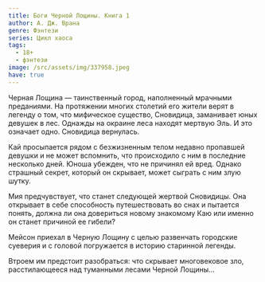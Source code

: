 ```yaml
---
title: Боги Черной Лощины. Книга 1
author: А. Дж. Врана
genre: Фэнтези
series: Цикл хаоса
tags:
  - 18+
  - фэнтези
image: /src/assets/img/337958.jpeg
have: true
---
```

Черная Лощина — таинственный город, наполненный мрачными преданиями. На протяжении многих столетий его жители верят в легенду о том, что мифическое существо, Сновидица, заманивает юных девушек в лес. Однажды на окраине леса находят мертвую Эль. И это означает одно. Сновидица вернулась.



Кай просыпается рядом с безжизненным телом недавно пропавшей девушки и не может вспомнить, что происходило с ним в последние несколько дней. Юноша убежден, что не причинял ей вред. Однако страшный секрет, который он скрывает, может сыграть с ним злую шутку.

Мия предчувствует, что станет следующей жертвой Сновидицы. Она открывает в себе способность путешествовать во снах и пытается понять, должна ли она довериться новому знакомому Каю или именно он станет причиной ее гибели?



Мейсон приехал в Черную Лощину с целью развенчать городские суеверия и с головой погружается в историю старинной легенды.

Втроем им предстоит разобраться: что скрывает многовековое зло, расстилающееся над туманными лесами Черной Лощины…
